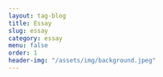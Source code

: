```yaml
---
layout: tag-blog
title: Essay
slug: essay
category: essay
menu: false
order: 1
header-img: "/assets/img/background.jpeg"
---
```

